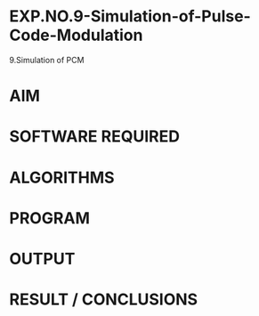 # EXP.NO.9-Simulation-of-Pulse-Code-Modulation
9.Simulation of PCM

# AIM

# SOFTWARE REQUIRED

# ALGORITHMS

# PROGRAM

# OUTPUT
 
# RESULT / CONCLUSIONS
